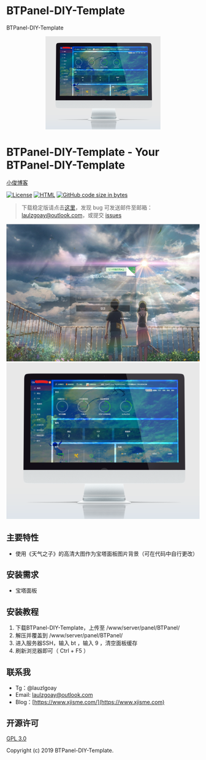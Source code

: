 # BTPanel-DIY-Template
BTPanel-DIY-Template


<p align="center">
    <a href="./show2.png" target="_blank">
        <img width="300" src="./show2.png">
    </a>
</p>

# BTPanel-DIY-Template - Your BTPanel-DIY-Template

[小俊博客](https://www.www.xjisme.com/) &nbsp;

[![License](https://img.shields.io/badge/license-GPL_V3.0-yellowgreen.svg)](https://github.com/laulzgoay/BTPanel-DIY-Template/blob/master/LICENSE)
[![HTML](https://img.shields.io/badge/HTML->=4-orange.svg)](https://www.w3.org/html/)
[![GitHub code size in bytes](https://img.shields.io/github/languages/code-size/laulzgoay/BTPanel-DIY-Template.svg)](https://github.com/laulzgoay/BTPanel-DIY-Template)

> 下载稳定版请点击[这里](https://github.com/laulzgoay/BTPanel-DIY-Template/releases)，发现 bug 可发送邮件至邮箱：laulzgoay@outlook.com，或提交 [issues](https://github.com/laulzgoay/BTPanel-DIY-Template/issues)  

![homepage.png](./show1.png)
![homepage.png](./show2.png)

主要特性
---
- 使用《天气之子》的高清大图作为宝塔面板图片背景（可在代码中自行更改）

安装需求
---
* 宝塔面板


安装教程
---
1. 下载BTPanel-DIY-Template，上传至 /www/server/panel/BTPanel/
2. 解压并覆盖到 /www/server/panel/BTPanel/
3. 进入服务器SSH，输入 bt ，输入 9 ，清空面板缓存
4. 刷新浏览器即可（ Ctrl + F5 ）


联系我
---
- Tg：@lauzlgoay
- Email: laulzgoay@outlook.com
- Blog：[https://www.xjisme.com/](https://www.xjisme.com)


开源许可
---
[GPL 3.0](https://opensource.org/licenses/GPL-3.0)

Copyright (c) 2019 BTPanel-DIY-Template.

